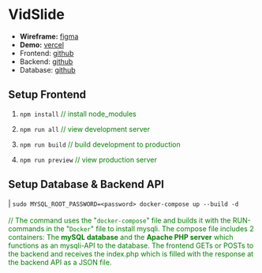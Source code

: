 # VidSlide

* **Wireframe:** [figma](https://figma.com/file/jAorHmVSyFGXCQxHzR57w6/VidSlide?node-id=0%3A1&t=hr9c5Co75ePuGCz3-1)
* **Demo:** [vercel](https://svelte-kit-vid-slide.vercel.app)
* Frontend: [github](https://github.com/jonasfroeller/SvelteKit_VidSlide/tree/master/frontend)
* Backend: [github](https://github.com/jonasfroeller/SvelteKit_VidSlide/tree/master/backend)
* Database: [github](https://github.com/jonasfroeller/SvelteKit_VidSlide/tree/master/database)

## Setup Frontend

1. `npm install` <span style="color:green">// install node_modules</span>

2. `npm run all` <span style="color:green">// view development server</span>

3. `npm run build` <span style="color:green">// build development to production</span>

4. `npm run preview` <span style="color:green">// view production server</span>

## Setup Database & Backend API

| `sudo MYSQL_ROOT_PASSWORD=<password> docker-compose up --build -d`  
<span style="color:green">  
// The command uses the "`docker-compose`" file and builds it with the RUN-commands in the "`Docker`" file to install mysqli.
The compose file includes 2 containers: The **mySQL database** and the **Apache PHP server** which functions as an mysqli-API to the database. The frontend GETs or POSTs to the backend and receives the index.php which is filled with the response at the backend API as a JSON file.
</span>
